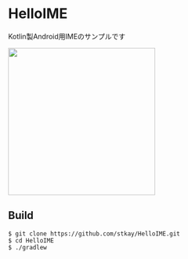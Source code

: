 HelloIME
==
Kotlin製Android用IMEのサンプルです  

<img src="https://i.gyazo.com/eacd7486a16ba356efbe8bbf9123ea1d.gif" width="300px">

Build
-------
    $ git clone https://github.com/stkay/HelloIME.git
    $ cd HelloIME  
    $ ./gradlew
